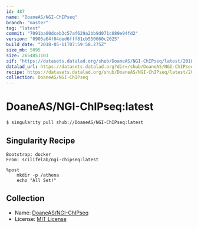 ```yaml
---
id: 487
name: "DoaneAS/NGI-ChIPseq"
branch: "master"
tag: "latest"
commit: "7091ba00dceb3c57af629a2bb9d071c089e94fd2"
version: "0905a64f04ded6fff81cb550660c2025"
build_date: "2018-05-11T07:59:58.275Z"
size_mb: 5095
size: 2654851103
sif: "https://datasets.datalad.org/shub/DoaneAS/NGI-ChIPseq/latest/2018-05-11-7091ba00-0905a64f/0905a64f04ded6fff81cb550660c2025.simg"
datalad_url: https://datasets.datalad.org?dir=/shub/DoaneAS/NGI-ChIPseq/latest/2018-05-11-7091ba00-0905a64f/
recipe: https://datasets.datalad.org/shub/DoaneAS/NGI-ChIPseq/latest/2018-05-11-7091ba00-0905a64f/Singularity
collection: DoaneAS/NGI-ChIPseq
---
```


# DoaneAS/NGI-ChIPseq:latest

```bash
$ singularity pull shub://DoaneAS/NGI-ChIPseq:latest
```

## Singularity Recipe

```singularity
Bootstrap: docker
From: scilifelab/ngi-chipseq:latest

%post
    mkdir -p /athena
    echo "All Set!"
```

## Collection

 - Name: [DoaneAS/NGI-ChIPseq](https://github.com/DoaneAS/NGI-ChIPseq)
 - License: [MIT License](https://api.github.com/licenses/mit)

